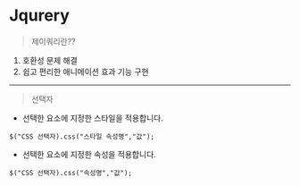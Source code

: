 # Jqurery
> 제이쿼리란??
1. 호환성 문제 해결
2. 쉽고 편리한 애니메이션 효과 기능 구현
___
> 선택자
* 선택한 요소에 지정한 스타일을 적용합니다.
```
$("CSS 선택자).css("스타일 속성명","값");
```

* 선택한 요소에 지정한 속성을 적용합니다.
```
$("CSS 선택자).css("속성명","값");
```

 